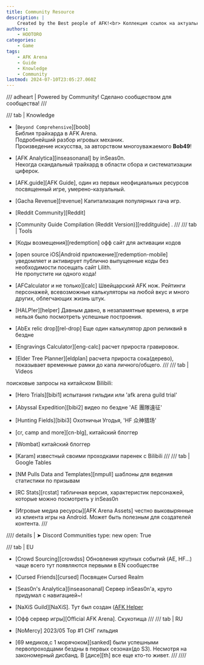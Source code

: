 ```yaml
---
title: Community Resource
description: |
    Created by the Best people of AFK!<br> Коллекция ссылок на актуальные и не очень, но все еще полезные ресурсы по АФК Арене Собрано Львом Николаевичем!
authors:
    - HOOTORO
categories:
    - Game
tags:
    - AFK Arena
    - Guide
    - Knowledge
    - Community
lastmod: 2024-07-10T23:05:27.060Z
---
```


/// adheart | Powered by Community!
Сделано сообществом для сообщества!
///

/// tab | Knowledge

- [`Beyond Comprehensive`][boob]  
  Библия трайхарда в AFK Arena.  
  Подробнейший разбор игровых механик.  
  Произведение искусства, за авторством многоуважаемого **Bob49**!
- [AFK Analytica][inseasonanal] by inSeas0n.  
  Некогда скандальный трайхард в области сбора и систематизации циферок.  
- [AFK.guide][AFK Guide], один из первых неофициальных ресурсов посвященный игре, умерено-казуальный.
- [Gacha Revenue][revenue] Капитализация популярных гача игр.
- [Reddit Community][Reddit]
- [Community Guide Compilation (Reddit Version)][redditguide] .
///
/// tab | Tools

- [Коды возмещения][redemption] офф сайт для активации кодов
- [open source iOS|Android приложение][redemption-mobile] уведомляет и активирует публично выпущенные коды без необходимости посещать сайт Lilith.  
    Не пропустите ни одного кода!
- [AFCalculator и не только][calc] Швейцарский AFK нож. Рейтинги персонажей, всевозможные калькуляторы на любой вкус и много других, облегчающих жизнь штук.
- [HALP!er][helper] Давным давно, в незапамятные времена, в игре нельзя было посмотреть успешные построения.
- [AbEx relic drop][rel-drop] Еще один калькулятор дроп реликвий в бездне
- [Engravings Calculator][eng-calc] расчет прироста гравировок.
- [Elder Tree Planner][eldplan] расчета прироста сока(дерево), показывает временные рамки до капа личного/общего.
///
/// tab | Videos

поисковые запросы на китайском Bilibili:

- [Hero Trials][bibi1] испытания гильдии или 'afk arena guild trial'
- [Abyssal Expedition][bibi2] видео по бездне 'AE 團隊遠征'
- [Hunting Fields][bibi3] Охотничьи Угодья, 'HF 众神猎场'
  
- [cr, camp and more][cn-blg], китайский блоггер
- [Wombat] китайский блоггер
- [Karam] известный своими проходками паренек c Bilibili
///
/// tab | Google Tables

- [NM Pulls Data and Templates][nmpull] шаблоны для ведения статистики по призывам
- [RC Stats][rcstat] табличная версия, характеристик персонажей, которые можно посмотреть у inSeas0n
- [Игровые медиа ресурсы][AFK Arena Assets] честно выковырянные из клиента игры на Android. Может быть полезным для создателей контента.
///

//// details | ➤ Discord Communities
    type: new
    open: True

/// tab | EU

- [Crowd Sourcing][crowdss] Обновления крупных событий (AE, HF...) чаще всего тут появляются первыми в EN сообществе
- [Cursed Friends][cursed] Посвящен Cursed Realm
- [Seas0n's Analytica][inseasonanal] Сервер inSeas0n'a, круто придумал с навигацией~!
- [NaXiS Guild][NaXiS]. Тут был создан ([AFK Helper](https://afkhelper.nax.is/)
- [Офф сервер игры][Official AFK Arena]. Скукотища
///
/// tab | RU

- [NoMercy] 2023/05 Top #1 СНГ гильдия
- [69 медиков,с 1 морячоком][sanked] были успешными первопроходцами бездны в первых сезонах(до S3). Несмотря на закономерный дисбанд. В [дисе][th]  все еще кто-то живет.
///
////
